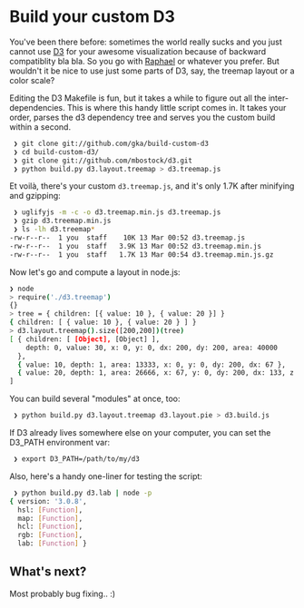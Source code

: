 # Build your custom D3

You've been there before: sometimes the world really sucks and you just cannot use [D3](http://d3js.org) for your awesome visualization because of backward compatiblity bla bla. So you go with [Raphael](http://raphaeljs.com) or whatever you prefer. But wouldn't it be nice to use just some parts of D3, say, the treemap layout or a color scale?

Editing the D3 Makefile is fun, but it takes a while to figure out all the inter-dependencies. This is where this handy little script comes in. It takes your order, parses the d3 dependency tree and serves you the custom build within a second.

```bash
 ❯ git clone git://github.com/gka/build-custom-d3
 ❯ cd build-custom-d3/
 ❯ git clone git://github.com/mbostock/d3.git
 ❯ python build.py d3.layout.treemap > d3.treemap.js
```

Et voilà, there's your custom ``d3.treemap.js``, and it's only 1.7K after minifying and gzipping:

```bash
 ❯ uglifyjs -m -c -o d3.treemap.min.js d3.treemap.js
 ❯ gzip d3.treemap.min.js
 ❯ ls -lh d3.treemap*
-rw-r--r--  1 you  staff    10K 13 Mar 00:52 d3.treemap.js
-rw-r--r--  1 you  staff   3.9K 13 Mar 00:52 d3.treemap.min.js
-rw-r--r--  1 you  staff   1.7K 13 Mar 00:54 d3.treemap.min.js.gz
```

Now let's go and compute a layout in node.js:

```bash
❯ node
> require('./d3.treemap')
{}
> tree = { children: [{ value: 10 }, { value: 20 }] }
{ children: [ { value: 10 }, { value: 20 } ] }
> d3.layout.treemap().size([200,200])(tree)
[ { children: [ [Object], [Object] ],
    depth: 0, value: 30, x: 0, y: 0, dx: 200, dy: 200, area: 40000
  },
  { value: 10, depth: 1, area: 13333, x: 0, y: 0, dy: 200, dx: 67 },
  { value: 20, depth: 1, area: 26666, x: 67, y: 0, dy: 200, dx: 133, z: true }
]
```

You can build several "modules" at once, too:

```bash
 ❯ python build.py d3.layout.treemap d3.layout.pie > d3.build.js
```

If D3 already lives somewhere else on your computer, you can set the D3_PATH environment var:

```bash
 ❯ export D3_PATH=/path/to/my/d3
```

Also, here's a handy one-liner for testing the script:

```bash
 ❯ python build.py d3.lab | node -p
{ version: '3.0.8',
  hsl: [Function],
  map: [Function],
  hcl: [Function],
  rgb: [Function],
  lab: [Function] }
```

## What's next?

Most probably bug fixing.. :)
